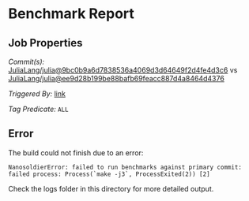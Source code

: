 # Benchmark Report

## Job Properties

*Commit(s):* [JuliaLang/julia@9bc0b9a6d7838536a4069d3d64649f2d4fe4d3c6](https://github.com/JuliaLang/julia/commit/9bc0b9a6d7838536a4069d3d64649f2d4fe4d3c6) vs [JuliaLang/julia@ee9d28b199be88bafb69feacc887d4a8464d4376](https://github.com/JuliaLang/julia/commit/ee9d28b199be88bafb69feacc887d4a8464d4376)

*Triggered By:* [link](https://github.com/JuliaLang/julia/pull/22268#issuecomment-307561184)

*Tag Predicate:* `ALL`

## Error

The build could not finish due to an error:

```
NanosoldierError: failed to run benchmarks against primary commit: failed process: Process(`make -j3`, ProcessExited(2)) [2]
```

Check the logs folder in this directory for more detailed output.

